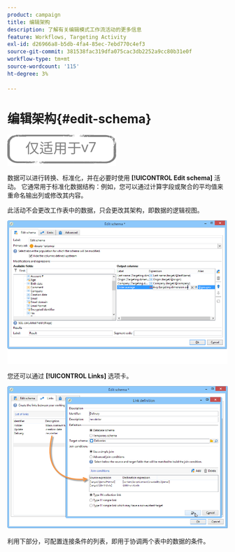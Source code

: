 ```yaml
---
product: campaign
title: 编辑架构
description: 了解有关编辑模式工作流活动的更多信息
feature: Workflows, Targeting Activity
exl-id: d26966a8-b5db-4fa4-85ec-7ebd770c4ef3
source-git-commit: 381538fac319dfa075cac3db2252a9cc80b31e0f
workflow-type: tm+mt
source-wordcount: '115'
ht-degree: 3%

---
```


# 编辑架构{#edit-schema}

![](../../assets/v7-only.svg)

数据可以进行转换、标准化，并在必要时使用 **[!UICONTROL Edit schema]** 活动。 它通常用于标准化数据结构：例如，您可以通过计算字段或聚合的平均值来重命名输出列或修改其内容。

此活动不会更改工作表中的数据，只会更改其架构，即数据的逻辑视图。

![](assets/wf_manipulation_box.png)

您还可以通过 **[!UICONTROL Links]** 选项卡。

![](assets/wf_manipulation_box_link_tab.png)

利用下部分，可配置连接条件的列表，即用于协调两个表中的数据的条件。
